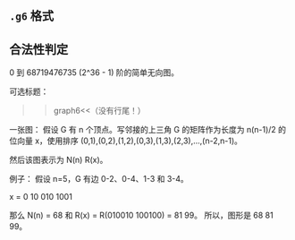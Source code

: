 `.g6` 格式
---------

## 合法性判定

0 到 68719476735 (2^36 - 1) 阶的简单无向图。



可选标题：
>>graph6<<（没有行尾！）

一张图：
假设 G 有 n 个顶点。写邻接的上三角
G 的矩阵作为长度为 n(n-1)/2 的位向量 x，使用排序
(0,1),(0,2),(1,2),(0,3),(1,3),(2,3),...,(n-2,n-1)。

然后该图表示为 N(n) R(x)。

例子：
假设 n=5，G 有边 0-2、0-4、1-3 和 3-4。

x = 0 10 010 1001

那么 N(n) = 68 和 R(x) = R(010010 100100) = 81 99。
所以，图形是 68 81 99。
